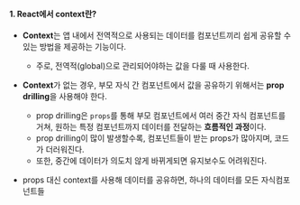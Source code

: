 
#### 1. React에서 context란?

- **Context**는 앱 내에서 전역적으로 사용되는 데이터를 컴포넌트끼리 쉽게 공유할 수 있는 방법을 제공하는 기능이다.
	- 주로, 전역적(global)으로 관리되어야하는 값을 다룰 때 사용한다.

- **Context**가 없는 경우, 부모 자식 간 컴포넌트에서 값을 공유하기 위해서는 **prop drilling**을 사용해야 한다. 
	- prop drilling은 `props`를 통해 부모 컴포넌트에서 여러 중간 자식 컴포넌트를 거쳐, 원하는 특정 컴포넌트까지 데이터를 전달하는 **흐름적인 과정**이다.
    - prop drilling이 많이 발생할수록, 컴포넌트들이 받는 props가 많아지며, 코드가 더러워진다.
    - 또한, 중간에 데이터가 의도치 않게 바뀌게되면 유지보수도 어려워진다.

- props 대신 context를 사용해 데이터를 공유하면, 하나의 데이터를 모든 자식컴포넌트들